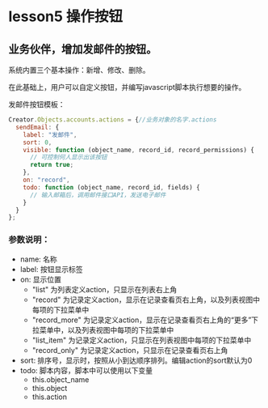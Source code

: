 # lesson5  操作按钮

## 业务伙伴，增加发邮件的按钮。

系统内置三个基本操作：新增、修改、删除。

在此基础上，用户可以自定义按钮，并编写javascript脚本执行想要的操作。

发邮件按钮模板：

```javascript
Creator.Objects.accounts.actions = {//业务对象的名字.actions
  sendEmail: {
    label: "发邮件",
    sort: 0,
    visible: function (object_name, record_id, record_permissions) {
      // 可控制何人显示出该按钮
      return true;
    },
    on: "record",
    todo: function (object_name, record_id, fields) {
      // 输入邮箱后，调用邮件接口API，发送电子邮件
    }
  }
};
```

### 参数说明：

- name: 名称
- label: 按钮显示标签
- on: 显示位置 
  - "list" 为列表定义action，只显示在列表右上角
  - "record" 为记录定义action，显示在记录查看页右上角，以及列表视图中每项的下拉菜单中
  - "record_more" 为记录定义action，显示在记录查看页右上角的“更多”下拉菜单中，以及列表视图中每项的下拉菜单中
  - "list_item" 为记录定义action，只显示在列表视图中每项的下拉菜单中
  - "record_only" 为记录定义action，只显示在记录查看页右上角
- sort: 排序号，显示时，按照从小到达顺序排列。编辑action的sort默认为0
- todo: 脚本内容，脚本中可以使用以下变量
  - this.object_name
  - this.object
  - this.action
